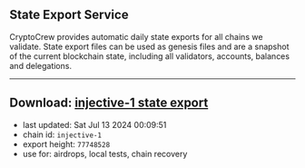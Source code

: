 ## State Export Service
CryptoCrew provides automatic daily state exports for all chains we validate. State export files can be used as genesis files and are a snapshot of the current blockchain state, including all validators, accounts, balances and delegations.

---
**Download: [injective-1 state export](https://dl-eu2.ccvalidators.com/SERVICE/injective/injective-1_export_77748528.json)**
---

- last updated: Sat Jul 13 2024 00:09:51
- chain id: `injective-1`
- export height: `77748528`
- use for: airdrops, local tests, chain recovery
